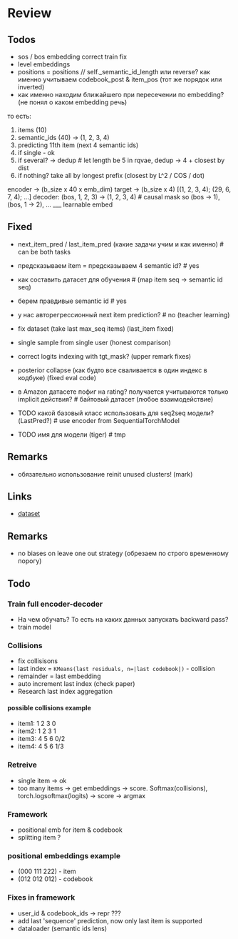 # Review

## Todos

- sos / bos embedding correct train fix
- level embeddings
- positions = positions // self._semantic_id_length или reverse?
как именно учитываем codebook_post & item_pos (тот же порядок или inverted)
- как именно находим ближайшего при пересечении по embedding? (не понял о каком embedding речь)

то есть:

1) items (10)
2) semantic_ids (40) -> (1, 2, 3, 4)
3) predicting 11th item (next 4 semantic ids)
4) if single - ok
5) if several? -> dedup # let length be 5 in rqvae, dedup -> 4 + closest by dist
6) if nothing? take all by longest prefix (closest by L^2 / COS / dot)

encoder -> (b_size x 40 x emb_dim)
target  -> (b_size x 4) [(1, 2, 3, 4); (29, 6, 7, 4); ...]
decoder: (bos, 1, 2, 3) -> (1, 2, 3, 4) # causal mask so (bos -> 1), (bos, 1 -> 2), ...
           \___ learnable embed

## Fixed

- next_item_pred / last_item_pred (какие задачи учим и как именно) # can be both tasks
- предсказываем item = предсказываем 4 semantic id? # yes
- как составить датасет для обучения # (map item seq -> semantic id seq)
- берем правдивые semantic id # yes
- у нас авторегрессионный next item prediction? # no (teacher learning)

- fix dataset (take last max_seq items) (last_item fixed)
- single sample from single user (honest comparison)
- correct logits indexing with tgt_mask? (upper remark fixes)

- posterior collapse (как будто все сваливается в один индекс в кодбуке) (fixed eval code)
- в Amazon датасете пофиг на rating? получается учитываются только implicit действия? # байтовый датасет (любое взаимодействие)
- TODO какой базовый класс использовать для seq2seq модели? (LastPred?) # use encoder from SequentialTorchModel
- TODO имя для модели (tiger) # tmp

## Remarks

- обязательно использование reinit unused clusters! (mark)

## Links

- [dataset](https://cseweb.ucsd.edu/~jmcauley/datasets/amazon/links.html)

## Remarks

- no biases on leave one out strategy (обрезаем по строго временному порогу)

## Todo

### Train full encoder-decoder

- На чем обучать? То есть на каких данных запускать backward pass?
- train model

### Collisions

- fix collisisons
- last index = `KMeans(last residuals, n=|last codebook|)` - collision
- remainder = last embedding
- auto increment last index (check paper)
- Research last index aggregation
  
#### possible collisions example

- item1: 1 2 3 0
- item2: 1 2 3 1
- item3: 4 5 6 0/2
- item4: 4 5 6 1/3

### Retreive

- single item -> ok
- too many items -> get embeddings -> score. Softmax(collisions), torch.logsoftmax(logits) -> score -> argmax

### Framework

- positional emb for item & codebook
- splitting item ?

### positional embeddings example

- (000 111 222) - item
- (012 012 012) - codebook

### Fixes in framework

- user_id & codebook_ids -> repr ???
- add last 'sequence' prediction, now only last item is supported
- dataloader (semantic ids lens)
